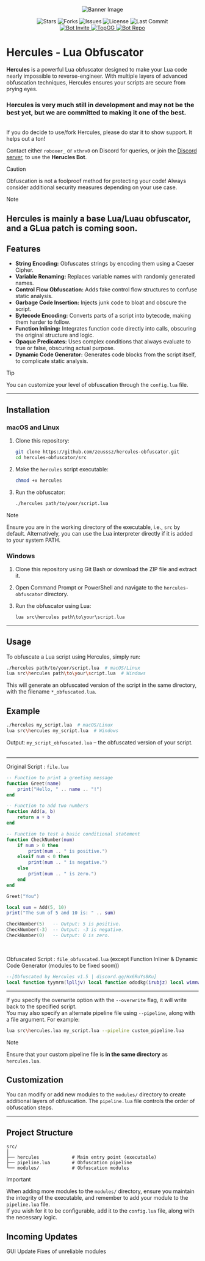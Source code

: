 <p align="center">
  <img src="https://github.com/user-attachments/assets/ff2ed207-c95e-45c3-831f-04a32675dbb5?size=32" alt="Banner Image" />
</p>

<p align="center">
  <img src="https://img.shields.io/github/stars/zeusssz/hercules-obfuscator?style=flat-square" alt="Stars" />
  <img src="https://img.shields.io/github/forks/zeusssz/hercules-obfuscator?style=flat-square" alt="Forks" />
  <img src="https://img.shields.io/github/issues/zeusssz/hercules-obfuscator?style=flat-square" alt="Issues" />
  <img src="https://img.shields.io/github/license/zeusssz/hercules-obfuscator?style=flat-square" alt="License" />
  <img src="https://img.shields.io/github/last-commit/zeusssz/hercules-obfuscator?style=flat-square" alt="Last Commit" />
  <br>
<a href="https://discord.com/oauth2/authorize?client_id=1293608330123804682">
  <img src="https://img.shields.io/badge/Add%20Bot-blue?style=flat-square" alt="Bot Invite" />
</a>
<a href="https://top.gg/bot/1293608330123804682">
  <img src="https://top.gg/api/widget/servers/1293608330123804682.svg" alt="TopGG" />
</a>
<a href="https://github.com/Serpensin/DiscordBots-Hercules">
<img src="https://img.shields.io/badge/Discord%20Bot%20Repo-121212?style=flat-square" alt="Bot Repo"/>
</a>
</p>

# Hercules - Lua Obfuscator
**Hercules** is a powerful Lua obfuscator designed to make your Lua code nearly impossible to reverse-engineer. With multiple layers of advanced obfuscation techniques, Hercules ensures your scripts are secure from prying eyes.
<br>
### Hercules is very much still in development and may not be the best yet, but we are committed to making it one of the best.
<br>
If you do decide to use/fork Hercules, please do star it to show support. It helps out a ton!
<br>

Contact either `roboxer_` or `xthrx0` on Discord for queries, or join the [Discord server](https://discord.gg/7PnSq7HuJN), to use the **Herucles Bot**.
<br>

>[!CAUTION]
Obfuscation is not a foolproof method for protecting your code! Always consider additional security measures depending on your use case.

>[!NOTE]
**Hercules** is mainly a base Lua/Luau obfuscator, and a GLua patch is coming soon.
---

## Features

- **String Encoding:** Obfuscates strings by encoding them using a Caeser Cipher.
- **Variable Renaming:** Replaces variable names with randomly generated names.
- **Control Flow Obfuscation:** Adds fake control flow structures to confuse static analysis.
- **Garbage Code Insertion:** Injects junk code to bloat and obscure the script.
- **Bytecode Encoding:** Converts parts of a script into bytecode, making them harder to follow.
- **Function Inlining:** Integrates function code directly into calls, obscuring the original structure and logic.
- **Opaque Predicates:** Uses complex conditions that always evaluate to true or false, obscuring actual purpose.
- **Dynamic Code Generator:** Generates code blocks from the script itself, to complicate static analysis.

>[!TIP]
>You can customize your level of obfuscation through the `config.lua` file.
---
## Installation

### macOS and Linux

1. Clone this repository:
    ```bash
    git clone https://github.com/zeusssz/hercules-obfuscator.git
    cd hercules-obfuscator/src
    ```

2. Make the `hercules` script executable:
    ```bash
    chmod +x hercules
    ```

3. Run the obfuscator:
    ```bash
    ./hercules path/to/your/script.lua
    ```
>[!NOTE]
>Ensure you are in the working directory of the executable, i.e., `src` by default. Alternatively, you can use the Lua interpreter directly if it is added to your system PATH.

### Windows

1. Clone this repository using Git Bash or download the ZIP file and extract it.

2. Open Command Prompt or PowerShell and navigate to the `hercules-obfuscator` directory.

3. Run the obfuscator using Lua:
    ```cmd
    lua src\hercules path\to\your\script.lua
    ```
---

## Usage

To obfuscate a Lua script using Hercules, simply run:

```bash
./hercules path/to/your/script.lua  # macOS/Linux
lua src\hercules path\to\your\script.lua  # Windows
```

This will generate an obfuscated version of the script in the same directory, with the filename `*_obfuscated.lua`.

## Example

```bash
./hercules my_script.lua  # macOS/Linux
lua src\hercules my_script.lua  # Windows
```

Output:
`my_script_obfuscated.lua` – the obfuscated version of your script.
<br>
<br>

---
Original Script : `file.lua`
```lua
-- Function to print a greeting message
function Greet(name)
    print("Hello, " .. name .. "!")
end

-- Function to add two numbers
function Add(a, b)
    return a + b
end

-- Function to test a basic conditional statement
function CheckNumber(num)
    if num > 0 then
        print(num .. " is positive.")
    elseif num < 0 then
        print(num .. " is negative.")
    else
        print(num .. " is zero.")
    end
end

Greet("You")

local sum = Add(5, 10)
print("The sum of 5 and 10 is: " .. sum)

CheckNumber(5)   -- Output: 5 is positive.
CheckNumber(-3)  -- Output: -3 is negative.
CheckNumber(0)   -- Output: 0 is zero.
```
<br>

Obfuscated Script : `file_obfuscated.lua` (except Function Inliner & Dynamic Code Generator (modules to be fixed soom))
```lua
--[Obfuscated by Hercules v1.5 | discord.gg/Hx6RuYs8Ku]
local function tyymrm(lplljv) local function ododkg(irubjz) local wimnwd = 67 end end local vndskt = 16 local function jsxbai(wpzksz) local jurvpy = 70 end local executed = false while not executed do if math.random(0, 1) == 0 then local _ = 250 else executed = true end end local function pAPkMUmMJgG(byte) return (byte >= 48 and byte <= 57) or (byte >= 65 and byte <= 90) or (byte >= 97 and byte <= 122) end local function BTeAOpsBVUB(code, offset) local result = {} for i = 1, #code do local byte = code:byte(i) if pAPkMUmMJgG(byte) then local new_byte if byte >= 48 and byte <= 57 then new_byte = ((byte - 48 - offset + 10) % 10) + 48 elseif byte >= 65 and byte <= 90 then new_byte = ((byte - 65 - offset + 26) % 26) + 65 elseif byte >= 97 and byte <= 122 then new_byte = ((byte - 97 - offset + 26) % 26) + 97 end table.insert(result, string.char(new_byte)) else table.insert(result, string.char(byte)) end end return table.concat(result) end local function pAPkMUmMJgG(byte) return (byte >= 48 and byte <= 57) or (byte >= 65 and byte <= 90) or (byte >= 97 and byte <= 122) end function ytYDTgbo(vzWhayfj) print(BTeAOpsBVUB("Yvccf, ", 17) .. vzWhayfj .. BTeAOpsBVUB("!", 4)) end function YxLYRxiEgb(muCLPSUXq, HMFyWCWQOe) return muCLPSUXq + HMFyWCWQOe end function uAHwInWiT(PcvxKPZzxCMI) if PcvxKPZzxCMI > 0 then print(PcvxKPZzxCMI .. BTeAOpsBVUB(" xh edhxixkt.", 15)) elseif PcvxKPZzxCMI < 0 then print(PcvxKPZzxCMI .. BTeAOpsBVUB(" rb wnpjcren.", 9)) else print(PcvxKPZzxCMI .. BTeAOpsBVUB(" td kpcz.", 11)) end end ytYDTgbo(BTeAOpsBVUB("Oek", 16)) local RRzpmwUHCbzC = YxLYRxiEgb(5, 10) print(BTeAOpsBVUB("Ocz nph ja 6 viy 21 dn: ", 21) .. RRzpmwUHCbzC) uAHwInWiT(5) uAHwInWiT(-3) uAHwInWiT(0)
```
---

If you specify the overwrite option with the `--overwrite` flag, it will write back to the specified script.
<br>
You may also specify an alternate pipeline file using `--pipeline`, along with a file argument. For example:
```sh
lua src\hercules.lua my_script.lua --pipeline custom_pipeline.lua 
```
>[!NOTE]
>Ensure that your custom pipeline file is **in the same directory** as `hercules.lua`.

## Customization

You can modify or add new modules to the `modules/` directory to create additional layers of obfuscation. The `pipeline.lua` file controls the order of obfuscation steps.

---

## Project Structure

```
src/
│
├── hercules            # Main entry point (executable)
├── pipeline.lua        # Obfuscation pipeline
└── modules/            # Obfuscation modules  
```
>[!IMPORTANT]
>When adding more modules to the `modules/` directory, ensure you maintain the integrity of the executable, and remember to add your module to the `pipeline.lua` file.
<br>If you wish for it to be configurable, add it to the `config.lua` file, along with the necessary logic.

## Incoming Updates
GUI Update
Fixes of unreliable modules
